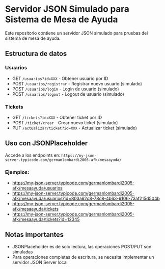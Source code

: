 # Servidor JSON Simulado para Sistema de Mesa de Ayuda

Este repositorio contiene un servidor JSON simulado para pruebas del sistema de mesa de ayuda.

## Estructura de datos

### Usuarios
- GET `/usuarios?id=XXX` - Obtener usuario por ID
- POST `/usuarios/registrar` - Registrar nuevo usuario (simulado)
- POST `/usuarios/login` - Login de usuario (simulado)
- POST `/usuarios/logout` - Logout de usuario (simulado)

### Tickets
- GET `/tickets?id=XXX` - Obtener ticket por ID
- POST `/ticket/crear` - Crear nuevo ticket (simulado)
- PUT `/actualizar/ticket?id=XXX` - Actualizar ticket (simulado)

## Uso con JSONPlaceholder

Accede a los endpoints en:
`https://my-json-server.typicode.com/germanlombardi2005-afk/mesaayuda/`

### Ejemplos:
- https://my-json-server.typicode.com/germanlombardi2005-afk/mesaayuda/usuarios
- https://my-json-server.typicode.com/germanlombardi2005-afk/mesaayuda/usuarios?id=803a62c8-78c8-4b63-9106-73af215d504b
- https://my-json-server.typicode.com/germanlombardi2005-afk/mesaayuda/tickets
- https://my-json-server.typicode.com/germanlombardi2005-afk/mesaayuda/tickets?id=12345

## Notas importantes
- JSONPlaceholder es de solo lectura, las operaciones POST/PUT son simuladas
- Para operaciones completas de escritura, se necesita implementar un servidor JSON Server local
